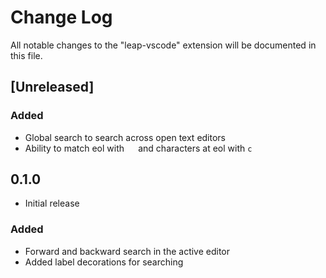 # Change Log

All notable changes to the "leap-vscode" extension will be documented in this file.

## [Unreleased]

### Added
- Global search to search across open text editors
- Ability to match eol with `  ` and characters at eol with `c `

## 0.1.0
- Initial release
### Added
- Forward and backward search in the active editor
- Added label decorations for searching